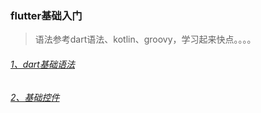 ### flutter基础入门
>语法参考dart语法、kotlin、groovy，学习起来快点。。。。

###### [1、dart基础语法](https://github.com/sunnnydaydev/flutter_app/blob/master/1%E3%80%81%E5%9F%BA%E6%9C%AC%E8%AF%AD%E6%B3%95.md)

###### [2、基础控件](https://github.com/sunnnydaydev/flutter_app/blob/master/%E6%8E%A7%E4%BB%B6%E5%9F%BA%E7%A1%80.md)
